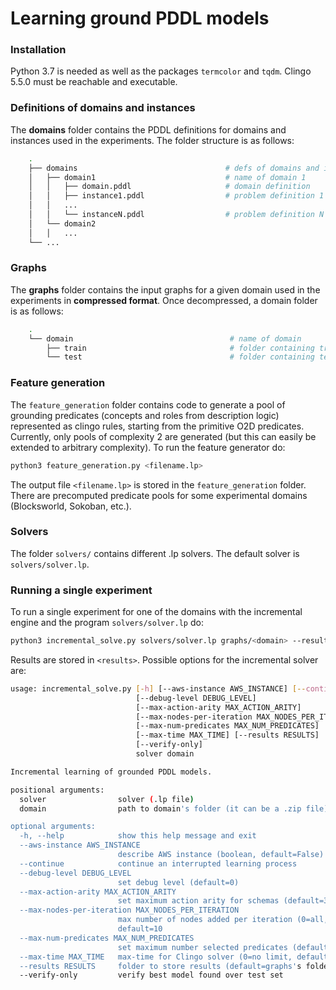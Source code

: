 # Learning ground PDDL models

### Installation

Python 3.7 is needed as well as the packages ``termcolor`` and ``tqdm``. Clingo 5.5.0 must be reachable and executable.

### Definitions of domains and instances

The **domains** folder contains the PDDL definitions for domains and instances used in the experiments. The folder structure is as follows:
```bash
    .
    ├── domains                                 # defs of domains and instances used in experiments
    │   ├── domain1                             # name of domain 1
    │   │   ├── domain.pddl                     # domain definition
    │   │   ├── instance1.pddl                  # problem definition 1
    │   │   ...		
    │   │   └── instanceN.pddl                  # problem definition N
    │   └── domain2		
    │   │   ...		
    └── ...
```
### Graphs
The **graphs** folder contains the input graphs for a given domain used in the experiments in **compressed format**.
Once decompressed, a domain folder is as follows:
```bash
    .
    └── domain                                   # name of domain
        ├── train                                # folder containing training instances, typically it only contains object_types.lp
        └── test                                 # folder containing test instances, typically it contains all graphs for the domain
```
### Feature generation
The ``feature_generation`` folder contains code to generate a pool of grounding predicates (concepts and roles from description logic) represented as clingo rules, starting from the primitive O2D predicates. Currently, only pools of complexity 2 are generated (but this can easily be extended to arbitrary complexity). To run the feature generator do:
```bash
python3 feature_generation.py <filename.lp>
```
The output file  ``<filename.lp>`` is stored in the ``feature_generation`` folder. There are precomputed predicate pools for some experimental domains (Blocksworld, Sokoban, etc.). 

### Solvers
The folder ``solvers/`` contains different .lp solvers. The default solver is ``solvers/solver.lp``.

### Running a single experiment
To run a single experiment for one of the domains with the incremental engine and the program ``solvers/solver.lp`` do:
```bash
python3 incremental_solve.py solvers/solver.lp graphs/<domain> --results <results>
```
Results are stored in ``<results>``. Possible options for the incremental solver are:
```bash
usage: incremental_solve.py [-h] [--aws-instance AWS_INSTANCE] [--continue]
                            [--debug-level DEBUG_LEVEL]
                            [--max-action-arity MAX_ACTION_ARITY]
                            [--max-nodes-per-iteration MAX_NODES_PER_ITERATION]
                            [--max-num-predicates MAX_NUM_PREDICATES]
                            [--max-time MAX_TIME] [--results RESULTS]
                            [--verify-only]
                            solver domain

Incremental learning of grounded PDDL models.

positional arguments:
  solver                solver (.lp file)
  domain                path to domain's folder (it can be a .zip file)

optional arguments:
  -h, --help            show this help message and exit
  --aws-instance AWS_INSTANCE
                        describe AWS instance (boolean, default=False)
  --continue            continue an interrupted learning process
  --debug-level DEBUG_LEVEL
                        set debug level (default=0)
  --max-action-arity MAX_ACTION_ARITY
                        set maximum action arity for schemas (default=3)
  --max-nodes-per-iteration MAX_NODES_PER_ITERATION
                        max number of nodes added per iteration (0=all,
                        default=10
  --max-num-predicates MAX_NUM_PREDICATES
                        set maximum number selected predicates (default=12)
  --max-time MAX_TIME   max-time for Clingo solver (0=no limit, default=57600)
  --results RESULTS     folder to store results (default=graphs's folder)
  --verify-only         verify best model found over test set
```
